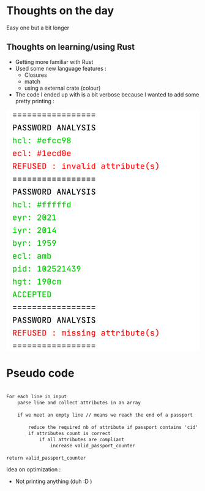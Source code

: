 # Thoughts on the day

Easy one but a bit longer

## Thoughts on learning/using Rust

* Getting more familiar with Rust
* Used some new language features :
    * Closures
    * match
    * using a external crate (colour)
* The code I ended up with is a bit verbose because I wanted to add some pretty printing :

![Screenshot of terminal](doc/screenshot.png)

# Pseudo code

```rustlang

For each line in input
    parse line and collect attributes in an array

    if we meet an empty line // means we reach the end of a passport
        
        reduce the required nb of attribute if passport contains 'cid'
        if attributes count is correct
            if all attributes are compliant
                increase valid_passport_counter    
            
return valid_passport_counter  
```

Idea on optimization :
 - Not printing anything (duh :D )
 
 
